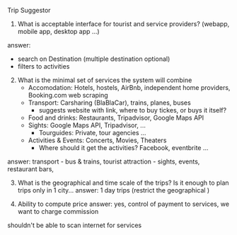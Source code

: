 Trip Suggestor


1) What is acceptable interface for tourist and service providers? (webapp, mobile app, desktop app ...)

answer:
 - search on Destination (multiple destination optional)
 - filters to activities 

2) What is the minimal set of services the system will combine
    - Accomodation: Hotels, hostels, AirBnb, independent home providers, Booking.com web scraping
    - Transport: Carsharing (BlaBlaCar), trains, planes, buses
        - suggests website with link, where to buy tickes, or buys it itself?
    - Food and drinks: Restaurants, Tripadvisor, Google Maps API  
    - Sights: Google Maps API, Tripadvisor, ... 
        - Tourguides: Private, tour agencies ...
    - Activities & Events: Concerts, Movies, Theaters
        - Where should it get the activities? Facebook, eventbrite ...
    
answer: transport - bus & trains, tourist attraction - sights, events, restaurant bars, 

3) What is the geographical and time scale of the trips? Is it enough to plan trips only in 1 city...
answer: 1 day trips (restrict the geographical )

4) Ability to compute price 
answer: yes, control of payment to services, we want to charge commission

shouldn't be able to scan internet for services





